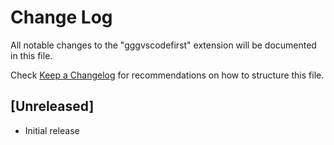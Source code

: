 # Change Log
All notable changes to the "gggvscodefirst" extension will be documented in this file.

Check [Keep a Changelog](http://keepachangelog.com/) for recommendations on how to structure this file.

## [Unreleased]
- Initial release